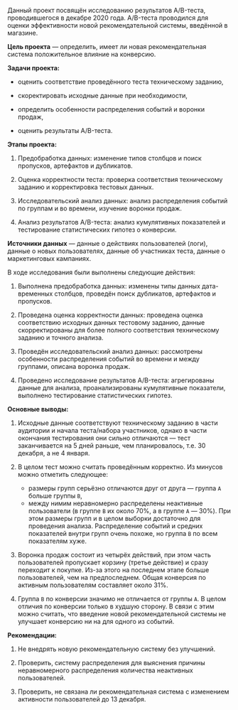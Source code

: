 Данный проект посвящён исследованию результатов A/B-теста, проводившегося в декабре 2020 года. A/B-теста проводился для оценки эффективности новой рекомендательной системы, введённой в магазине.

**Цель проекта** — определить, имеет ли новая рекомендательная система положительное влияние на конверсию.

**Задачи проекта:**

- оценить соответствие проведённого теста техническому заданию,

- скоректировать исходные данные при необходимости,

- определить особенности распределения событий и воронки продаж,

- оценить результаты A/B-теста.

**Этапы проекта:**

1. Предобработка данных: изменение типов столбцов и поиск пропусков, артефактов и дубликатов.

2. Оценка корректности теста: проверка соответствия техническому заданию и корректировка тестовых данных.

3. Исследовательский анализ данных: анализ распределения событий по группам и во времени, изучение воронки продаж.

4. Анализ результатов A/B-теста: анализ кумулятивных показателей и тестирование статистических гипотез о конверсии.

**Источники данных** — данные о действиях пользователей (логи), данные о новых пользователях, данные об участниках теста, данные о маркетинговых кампаниях.


В ходе исследования были выполнены следующие действия:

1. Выполнена предобработка данных: изменены типы данных дата-временных столбцов, проведён поиск дубликатов, артефактов и пропусков.

2. Проведена оценка корректности данных: проведена оценка соответствию исходных данных тестовому заданию, данные скорректированы для более полного соответствия техническому заданию и точного анализа.

3. Проведён исследовательский анализ данных: рассмотрены особенности распределения событий во времени и между группами, описана воронка продаж.

4. Проведено исследование результатов A/B-теста: агрегированы данные для анализа, проанализированы кумулятивные показатели, выполнено тестирование статистических гипотез.


**Основные выводы:**

1. Исходные данные соответствуют техническому заданию в части аудитории и начала теста/набора участников, однако в части окончания тестирования они сильно отличаются — тест заканчивается на 5 дней раньше, чем планировалось, т.е. 30 декабря, а не 4 января. 

2. В целом тест можно считать проведённым корректно. Из минусов можно отметить следующее: 
    - размеры групп серьёзно отличаются друг от друга — группа `A` больше группы `B`,
    - между нимим неравномерно распределены неактивные пользователи (в группе `B` их около 70%, а в группе `A` — 30%).
    При этом размеры групп и в целом выборки достаточно для проведения анализа. Распределение событий и средних показателей внутри групп очень похоже, но группа `B` по всем показателям хуже.

3. Воронка продаж состоит из четырёх действий, при этом часть пользователей пропускает корзину (третье действие) и сразу переходит к покупке. Из-за этого на последнем этапе больше пользователей, чем на предпоследнем. Общая конверсия по активным пользователям составляет около 31%.

4. Группа `B` по конверсии значимо не отличается от группы `A`. В целом отличия по конверсии только в худшую сторону. В связи с этим можно считать, что введение новой рекомендательной системы не улучшает конверсию ни на для одного из событий.

**Рекомендации:**

1. Не внедрять новую рекомендательную систему без улучшений.

2. Проверить, систему распределения для выяснения причины неравномерного распределения количества неактивных пользователей.

3. Проверить, не связана ли рекомендательная система с изменением активности пользователей до 13 декабря.
